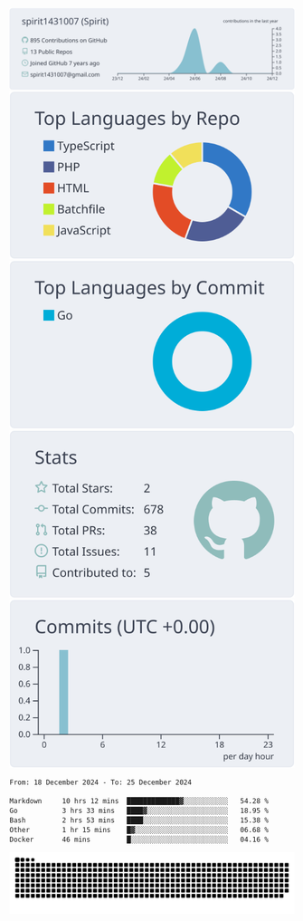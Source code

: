 [![](https://raw.githubusercontent.com/spirit1431007/spirit1431007/master/profile-summary-card-output/nord_bright/0-profile-details.svg)](https://git.io/spiritx)
[![](https://raw.githubusercontent.com/spirit1431007/spirit1431007/master/profile-summary-card-output/nord_bright/1-repos-per-language.svg)](https://git.io/spiritx) [![](https://raw.githubusercontent.com/spirit1431007/spirit1431007/master/profile-summary-card-output/nord_bright/2-most-commit-language.svg)](https://git.io/spiritx)
[![](https://raw.githubusercontent.com/spirit1431007/spirit1431007/master/profile-summary-card-output/nord_bright/3-stats.svg)](https://git.io/spiritx) [![](https://raw.githubusercontent.com/spirit1431007/spirit1431007/master/profile-summary-card-output/nord_bright/4-productive-time.svg)](https://git.io/spiritx)

<!--START_SECTION:waka-->

```txt
From: 18 December 2024 - To: 25 December 2024

Markdown     10 hrs 12 mins  █████████████▓░░░░░░░░░░░   54.28 %
Go           3 hrs 33 mins   ████▓░░░░░░░░░░░░░░░░░░░░   18.95 %
Bash         2 hrs 53 mins   ████░░░░░░░░░░░░░░░░░░░░░   15.38 %
Other        1 hr 15 mins    █▓░░░░░░░░░░░░░░░░░░░░░░░   06.68 %
Docker       46 mins         █░░░░░░░░░░░░░░░░░░░░░░░░   04.16 %
```

<!--END_SECTION:waka-->

![contribution](https://github.com/spirit1431007/spirit1431007/blob/output/github-contribution-grid-snake.svg)
